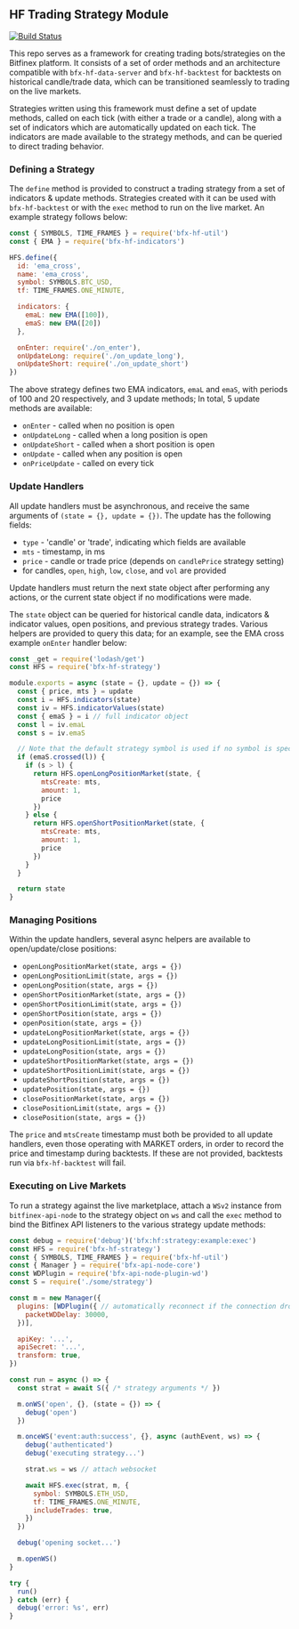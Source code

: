 ## HF Trading Strategy Module

[![Build Status](https://travis-ci.org/bitfinexcom/bfx-hf-strategy.svg?branch=master)](https://travis-ci.org/bitfinexcom/bfx-hf-strategy)

This repo serves as a framework for creating trading bots/strategies on the Bitfinex platform. It consists of a set of order methods and an architecture compatible with `bfx-hf-data-server` and `bfx-hf-backtest` for backtests on historical candle/trade data, which can be transitioned seamlessly to trading on the live markets.

Strategies written using this framework must define a set of update methods, called on each tick (with either a trade or a candle), along with a set of indicators which are automatically updated on each tick. The indicators are made available to the strategy methods, and can be queried to direct trading behavior.

### Defining a Strategy

The `define` method is provided to construct a trading strategy from a set of indicators & update methods. Strategies created with it can be used with `bfx-hf-backtest` or with the `exec` method to run on the live market. An example strategy follows below:

```js
const { SYMBOLS, TIME_FRAMES } = require('bfx-hf-util')
const { EMA } = require('bfx-hf-indicators')

HFS.define({
  id: 'ema_cross',
  name: 'ema_cross',
  symbol: SYMBOLS.BTC_USD,
  tf: TIME_FRAMES.ONE_MINUTE,

  indicators: {
    emaL: new EMA([100]),
    emaS: new EMA([20])
  },

  onEnter: require('./on_enter'),
  onUpdateLong: require('./on_update_long'),
  onUpdateShort: require('./on_update_short')
})
```

The above strategy defines two EMA indicators, `emaL` and `emaS`, with periods of 100 and 20 respectively, and 3 update methods; In total, 5 update methods are available:

* `onEnter` - called when no position is open
* `onUpdateLong` - called when a long position is open
* `onUpdateShort` - called when a short position is open
* `onUpdate` - called when any position is open
* `onPriceUpdate` - called on every tick

### Update Handlers

All update handlers must be asynchronous, and receive the same arguments of `(state = {}, update = {})`. The update has the following fields:

* `type` - 'candle' or 'trade', indicating which fields are available
* `mts` - timestamp, in ms
* `price` - candle or trade price (depends on `candlePrice` strategy setting)
* for candles, `open`, `high`, `low`, `close`, and `vol` are provided

Update handlers must return the next state object after performing any actions, or the current state object if no modifications were made.

The `state` object can be queried for historical candle data, indicators & indicator values, open positions, and previous strategy trades. Various helpers are provided to query this data; for an example, see the EMA cross example `onEnter` handler below:

```js
const _get = require('lodash/get')
const HFS = require('bfx-hf-strategy')

module.exports = async (state = {}, update = {}) => {
  const { price, mts } = update
  const i = HFS.indicators(state)
  const iv = HFS.indicatorValues(state)
  const { emaS } = i // full indicator object
  const l = iv.emaL
  const s = iv.emaS

  // Note that the default strategy symbol is used if no symbol is specified
  if (emaS.crossed(l)) {
    if (s > l) {
      return HFS.openLongPositionMarket(state, {
        mtsCreate: mts,
        amount: 1,
        price
      })
    } else {
      return HFS.openShortPositionMarket(state, {
        mtsCreate: mts,
        amount: 1,
        price
      })
    }
  }

  return state
}
```

### Managing Positions

Within the update handlers, several async helpers are available to open/update/close positions:

* `openLongPositionMarket(state, args = {})`
* `openLongPositionLimit(state, args = {})`
* `openLongPosition(state, args = {})`
* `openShortPositionMarket(state, args = {})`
* `openShortPositionLimit(state, args = {})`
* `openShortPosition(state, args = {})`
* `openPosition(state, args = {})`
* `updateLongPositionMarket(state, args = {})`
* `updateLongPositionLimit(state, args = {})`
* `updateLongPosition(state, args = {})`
* `updateShortPositionMarket(state, args = {})`
* `updateShortPositionLimit(state, args = {})`
* `updateShortPosition(state, args = {})`
* `updatePosition(state, args = {})`
* `closePositionMarket(state, args = {})`
* `closePositionLimit(state, args = {})`
* `closePosition(state, args = {})`

The `price` and `mtsCreate` timestamp must both be provided to all update handlers, even those operating with MARKET orders, in order to record the price and timestamp during backtests. If these are not provided, backtests run via `bfx-hf-backtest` will fail.

### Executing on Live Markets

To run a strategy against the live marketplace, attach a `WSv2` instance from `bitfinex-api-node` to the strategy object on `ws` and call the `exec` method to bind the Bitfinex API listeners to the various strategy update methods:

```js
const debug = require('debug')('bfx:hf:strategy:example:exec')
const HFS = require('bfx-hf-strategy')
const { SYMBOLS, TIME_FRAMES } = require('bfx-hf-util')
const { Manager } = require('bfx-api-node-core')
const WDPlugin = require('bfx-api-node-plugin-wd')
const S = require('./some/strategy')

const m = new Manager({
  plugins: [WDPlugin({ // automatically reconnect if the connection drops
    packetWDDelay: 30000,
  })],

  apiKey: '...',
  apiSecret: '...',
  transform: true,
})

const run = async () => {
  const strat = await S({ /* strategy arguments */ })

  m.onWS('open', {}, (state = {}) => {
    debug('open')
  })

  m.onceWS('event:auth:success', {}, async (authEvent, ws) => {
    debug('authenticated')
    debug('executing strategy...')

    strat.ws = ws // attach websocket

    await HFS.exec(strat, m, {
      symbol: SYMBOLS.ETH_USD,
      tf: TIME_FRAMES.ONE_MINUTE,
      includeTrades: true,
    })
  })

  debug('opening socket...')

  m.openWS()
}

try {
  run()
} catch (err) {
  debug('error: %s', err)
}
```